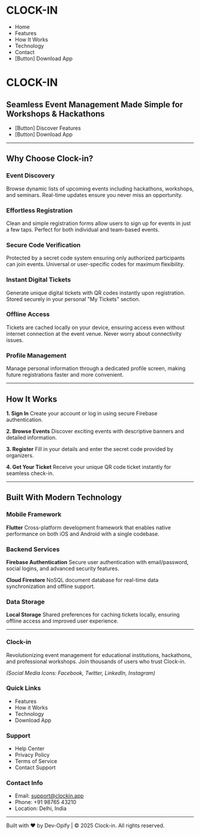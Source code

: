 # CLOCK-IN

* Home
* Features
* How It Works
* Technology
* Contact
* [Button] Download App

# CLOCK-IN
## Seamless Event Management Made Simple for Workshops & Hackathons
* [Button] Discover Features
* [Button] Download App

---

## Why Choose Clock-in?

### Event Discovery
Browse dynamic lists of upcoming events including hackathons, workshops, and seminars. Real-time updates ensure you never miss an opportunity.

### Effortless Registration
Clean and simple registration forms allow users to sign up for events in just a few taps. Perfect for both individual and team-based events.

### Secure Code Verification
Protected by a secret code system ensuring only authorized participants can join events. Universal or user-specific codes for maximum flexibility.

### Instant Digital Tickets
Generate unique digital tickets with QR codes instantly upon registration. Stored securely in your personal "My Tickets" section.

### Offline Access
Tickets are cached locally on your device, ensuring access even without internet connection at the event venue. Never worry about connectivity issues.

### Profile Management
Manage personal information through a dedicated profile screen, making future registrations faster and more convenient.

---

## How It Works

**1. Sign In**
Create your account or log in using secure Firebase authentication.

**2. Browse Events**
Discover exciting events with descriptive banners and detailed information.

**3. Register**
Fill in your details and enter the secret code provided by organizers.

**4. Get Your Ticket**
Receive your unique QR code ticket instantly for seamless check-in.

---

## Built With Modern Technology

### Mobile Framework

**Flutter**
Cross-platform development framework that enables native performance on both iOS and Android with a single codebase.

### Backend Services

**Firebase Authentication**
Secure user authentication with email/password, social logins, and advanced security features.

**Cloud Firestore**
NoSQL document database for real-time data synchronization and offline support.

### Data Storage

**Local Storage**
Shared preferences for caching tickets locally, ensuring offline access and improved user experience.

---

### Clock-in
Revolutionizing event management for educational institutions, hackathons, and professional workshops. Join thousands of users who trust Clock-in.

*(Social Media Icons: Facebook, Twitter, LinkedIn, Instagram)*

### Quick Links
* Features
* How it Works
* Technology
* Download App

### Support
* Help Center
* Privacy Policy
* Terms of Service
* Contact Support

### Contact Info
* Email: support@clockin.app
* Phone: +91 98765 43210
* Location: Delhi, India

---

Built with ♥ by Dev-Opify | © 2025 Clock-in. All rights reserved.